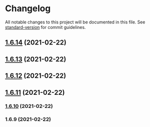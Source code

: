 # Changelog

All notable changes to this project will be documented in this file. See [standard-version](https://github.com/conventional-changelog/standard-version) for commit guidelines.

## [1.6.14](https://github.com/HaiRongHaHA/moonlit-night/compare/v1.6.13...v1.6.14) (2021-02-22)



## [1.6.13](https://github.com/HaiRongHaHA/moonlit-night/compare/v1.6.12...v1.6.13) (2021-02-22)



## [1.6.12](https://github.com/HaiRongHaHA/moonlit-night/compare/v1.6.11...v1.6.12) (2021-02-22)



## [1.6.11](https://github.com/HaiRongHaHA/moonlit-night/compare/v1.6.10...v1.6.11) (2021-02-22)



### [1.6.10](https://github.com/HaiRongHaHA/moonlit-night/compare/v1.6.9...v1.6.10) (2021-02-22)

### 1.6.9 (2021-02-22)
